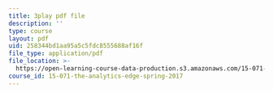 ```yaml
---
title: 3play pdf file
description: ''
type: course
layout: pdf
uid: 258344bd1aa95a5c5fdc8555688af16f
file_type: application/pdf
file_location: >-
  https://open-learning-course-data-production.s3.amazonaws.com/15-071-the-analytics-edge-spring-2017/258344bd1aa95a5c5fdc8555688af16f_ktGKsoTGIho.pdf
course_id: 15-071-the-analytics-edge-spring-2017
---
```

